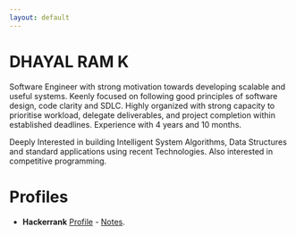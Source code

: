 ```yaml
---
layout: default
---
```


# DHAYAL RAM K

Software Engineer with strong motivation towards developing scalable and useful systems.
Keenly focused on following good principles of software design, code clarity and SDLC.
Highly organized with strong capacity to prioritise workload, delegate deliverables, and project completion within established deadlines. Experience with 4 years and 10 months.

Deeply Interested in building Intelligent System Algorithms, Data Structures and standard
applications using recent Technologies. Also interested in competitive programming.

# Profiles 

* **Hackerrank** [Profile](https://www.hackerrank.com/dhayalramk) - [Notes](Hackerrank/index.md). 
